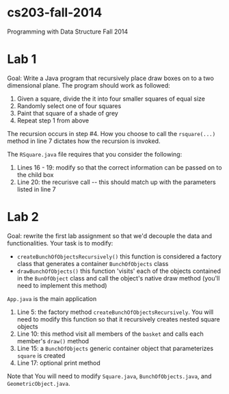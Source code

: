 cs203-fall-2014
===============

Programming with Data Structure Fall 2014

# Lab 1

Goal: Write a Java program that recursively place draw boxes on to a two dimensional plane.  The program should work as followed:

1. Given a square, divide the it into four smaller squares of equal size
2. Randomly select one of four squares
3. Paint that square of a shade of grey
4. Repeat step 1 from above

The recursion occurs in step #4.  How you choose to call the `rsquare(...)` method in line 7 dictates how the recursion is invoked.

The `RSquare.java` file requires that you consider the following:

1. Lines 16 - 19: modify so that the correct information can be passed on to the child box 
2. Line 20: the recurisve call -- this should match up with the parameters listed in line 7

# Lab 2

Goal: rewrite the first lab assignment so that we'd decouple the data and functionalities.  Your task is to modify: 

* `createBunchOfObjectsRecursively()` this function is considered a factory class that generates a container `BunchOfObjects` class
* `drawBunchOfObjects()` this function 'visits' each of the objects contained in the `BunOfObject` class and call the object's native draw method (you'll need to implement this method)

`App.java` is the main application
1. Line 5: the factory method `createBunchOfObjectsRecursively`.  You will need to modify this function so that it recursively creates nested square objects
2. Line 10: this method visit all members of the `basket` and calls each member's `draw()` method
3. Line 15: a `BunchOfObjects` generic container object that parameterizes `square` is created 
4. Line 17: optional print method


Note that You will need to modify `Square.java`, `BunchOfObjects.java`, and `GeometricObject.java`.
